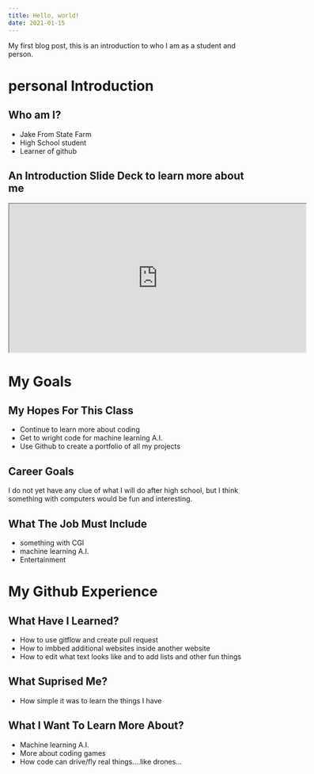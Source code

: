 ```yaml
---
title: Hello, world!
date: 2021-01-15
---
```


My first blog post, this is an introduction to who I am as a student and person.



# personal Introduction

## Who am I?

* Jake From State Farm
* High School student
* Learner of github

## An Introduction Slide Deck to learn more about me

<iframe src="https://jake063.github.io/github-slideshow/" width="600" height="300"></iframe> 

# My Goals

## My Hopes For This Class

* Continue to learn more about coding 
* Get to wright code for machine learning A.I.
* Use Github to create a portfolio of all my projects 

## Career Goals

I do not yet have any clue of what I will do after high school, but I think something with computers would be fun and interesting.

## What The Job Must Include
* something with CGI
* machine learning A.I. 
* Entertainment 

# My Github Experience

## What Have I Learned?

* How to use gitflow and create pull request
* How to imbbed additional websites inside another website
* How to edit what text looks like and to add lists and other fun things

## What Suprised Me?

* How simple it was to learn the things I have

## What I Want To Learn More About?

* Machine learning A.I.
* More about coding games 
* How code can drive/fly real things....like drones...
